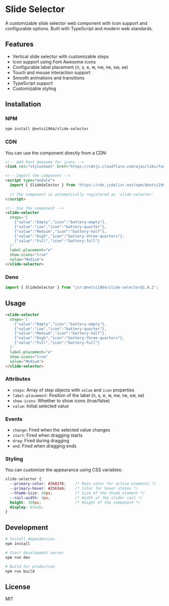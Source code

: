 # Slide Selector

A customizable slide selector web component with icon support and configurable options. Built with TypeScript and modern web standards.

## Features

- Vertical slide selector with customizable steps
- Icon support using Font Awesome icons
- Configurable label placement (n, s, e, w, nw, ne, sw, se)
- Touch and mouse interaction support
- Smooth animations and transitions
- TypeScript support
- Customizable styling

## Installation

### NPM
```bash
npm install @netsi1964/slide-selector
```

### CDN
You can use the component directly from a CDN:

```html
<!-- Add Font Awesome for icons -->
<link rel="stylesheet" href="https://cdnjs.cloudflare.com/ajax/libs/font-awesome/6.5.1/css/all.min.css">

<!-- Import the component -->
<script type="module">
  import { SlideSelector } from 'https://cdn.jsdelivr.net/npm/@netsi1964/slide-selector@1.0.2/+esm';
  
  // The component is automatically registered as 'slide-selector'
</script>

<!-- Use the component -->
<slide-selector
  steps='[
    {"value":"Empty","icon":"battery-empty"},
    {"value":"Low","icon":"battery-quarter"},
    {"value":"Medium","icon":"battery-half"},
    {"value":"High","icon":"battery-three-quarters"},
    {"value":"Full","icon":"battery-full"}
  ]'
  label-placement="e"
  show-icons="true"
  value="Medium">
</slide-selector>
```

### Deno
```typescript
import { SlideSelector } from "jsr:@netsi1964/slide-selector@1.0.2";
```

## Usage

```html
<slide-selector
  steps='[
    {"value":"Empty","icon":"battery-empty"},
    {"value":"Low","icon":"battery-quarter"},
    {"value":"Medium","icon":"battery-half"},
    {"value":"High","icon":"battery-three-quarters"},
    {"value":"Full","icon":"battery-full"}
  ]'
  label-placement="e"
  show-icons="true"
  value="Medium">
</slide-selector>
```

### Attributes

- `steps`: Array of step objects with `value` and `icon` properties
- `label-placement`: Position of the label (n, s, e, w, nw, ne, sw, se)
- `show-icons`: Whether to show icons (true/false)
- `value`: Initial selected value

### Events

- `change`: Fired when the selected value changes
- `start`: Fired when dragging starts
- `drag`: Fired during dragging
- `end`: Fired when dragging ends

### Styling

You can customize the appearance using CSS variables:

```css
slide-selector {
  --primary-color: #3b82f6;    /* Main color for active elements */
  --primary-hover: #2563eb;    /* Color for hover states */
  --thumb-size: 40px;          /* Size of the thumb element */
  --rail-width: 4px;           /* Width of the slider rail */
  height: 300px;               /* Height of the component */
  display: block;
}
```

## Development

```bash
# Install dependencies
npm install

# Start development server
npm run dev

# Build for production
npm run build
```

## License

MIT